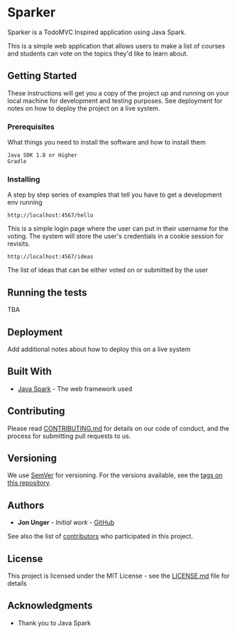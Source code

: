 # Sparker

Sparker is a TodoMVC Inspired application using Java Spark.  

This is a simple web application that allows users to make a list of courses and students can vote on the topics they'd like to learn about.

## Getting Started

These instructions will get you a copy of the project up and running on your local machine for development and testing purposes. See deployment for notes on how to deploy the project on a live system.

### Prerequisites

What things you need to install the software and how to install them

```
Java SDK 1.8 or Higher
Gradle
```

### Installing

A step by step series of examples that tell you have to get a development env running


```
http://localhost:4567/hello
```

This is a simple login page where the user can put in their username for the voting.  The system will store the user's credentials in a cookie session for revisits.


```
http://localhost:4567/ideas
```
The list of ideas that can be either voted on or submitted by the user


## Running the tests

TBA


## Deployment

Add additional notes about how to deploy this on a live system

## Built With

* [Java Spark](http://www.sparkjava.com) - The web framework used

## Contributing

Please read [CONTRIBUTING.md](https://gist.github.com/junger8) for details on our code of conduct, and the process for submitting pull requests to us.

## Versioning

We use [SemVer](http://semver.org/) for versioning. For the versions available, see the [tags on this repository](https://github.com/your/project/tags). 

## Authors

* **Jon Unger** - *Initial work* - [GitHub](https://github.com/junger8)

See also the list of [contributors](https://github.com/junger8/sparker/contributors) who participated in this project.

## License

This project is licensed under the MIT License - see the [LICENSE.md](LICENSE.md) file for details

## Acknowledgments

* Thank you to Java Spark

